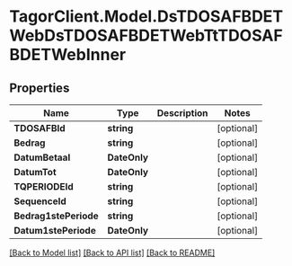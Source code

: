 # TagorClient.Model.DsTDOSAFBDETWebDsTDOSAFBDETWebTtTDOSAFBDETWebInner

## Properties

Name | Type | Description | Notes
------------ | ------------- | ------------- | -------------
**TDOSAFBId** | **string** |  | [optional] 
**Bedrag** | **string** |  | [optional] 
**DatumBetaal** | **DateOnly** |  | [optional] 
**DatumTot** | **DateOnly** |  | [optional] 
**TQPERIODEId** | **string** |  | [optional] 
**SequenceId** | **string** |  | [optional] 
**Bedrag1stePeriode** | **string** |  | [optional] 
**Datum1stePeriode** | **DateOnly** |  | [optional] 

[[Back to Model list]](../README.md#documentation-for-models) [[Back to API list]](../README.md#documentation-for-api-endpoints) [[Back to README]](../README.md)

